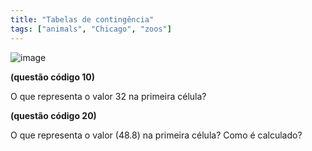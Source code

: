 ```yaml
---
title: "Tabelas de contingência"
tags: ["animals", "Chicago", "zoos"]
---
```


![image](https://user-images.githubusercontent.com/11158247/174093113-611f9574-11ca-4ef2-8b94-be5c90c29bb5.png)

**(questão código 10)** 

O que representa o valor 32 na primeira célula?

**(questão código 20)** 

O que representa o valor (48.8) na primeira célula? Como é calculado?
